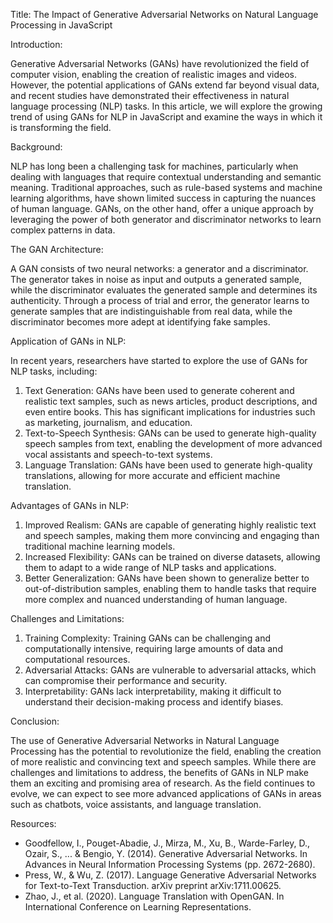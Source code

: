 Title: The Impact of Generative Adversarial Networks on Natural Language Processing in JavaScript

Introduction:

Generative Adversarial Networks (GANs) have revolutionized the field of computer vision, enabling the creation of realistic images and videos. However, the potential applications of GANs extend far beyond visual data, and recent studies have demonstrated their effectiveness in natural language processing (NLP) tasks. In this article, we will explore the growing trend of using GANs for NLP in JavaScript and examine the ways in which it is transforming the field.

Background:

NLP has long been a challenging task for machines, particularly when dealing with languages that require contextual understanding and semantic meaning. Traditional approaches, such as rule-based systems and machine learning algorithms, have shown limited success in capturing the nuances of human language. GANs, on the other hand, offer a unique approach by leveraging the power of both generator and discriminator networks to learn complex patterns in data.

The GAN Architecture:

A GAN consists of two neural networks: a generator and a discriminator. The generator takes in noise as input and outputs a generated sample, while the discriminator evaluates the generated sample and determines its authenticity. Through a process of trial and error, the generator learns to generate samples that are indistinguishable from real data, while the discriminator becomes more adept at identifying fake samples.

Application of GANs in NLP:

In recent years, researchers have started to explore the use of GANs for NLP tasks, including:

1. Text Generation: GANs have been used to generate coherent and realistic text samples, such as news articles, product descriptions, and even entire books. This has significant implications for industries such as marketing, journalism, and education.
2. Text-to-Speech Synthesis: GANs can be used to generate high-quality speech samples from text, enabling the development of more advanced vocal assistants and speech-to-text systems.
3. Language Translation: GANs have been used to generate high-quality translations, allowing for more accurate and efficient machine translation.

Advantages of GANs in NLP:

1. Improved Realism: GANs are capable of generating highly realistic text and speech samples, making them more convincing and engaging than traditional machine learning models.
2. Increased Flexibility: GANs can be trained on diverse datasets, allowing them to adapt to a wide range of NLP tasks and applications.
3. Better Generalization: GANs have been shown to generalize better to out-of-distribution samples, enabling them to handle tasks that require more complex and nuanced understanding of human language.

Challenges and Limitations:

1. Training Complexity: Training GANs can be challenging and computationally intensive, requiring large amounts of data and computational resources.
2. Adversarial Attacks: GANs are vulnerable to adversarial attacks, which can compromise their performance and security.
3. Interpretability: GANs lack interpretability, making it difficult to understand their decision-making process and identify biases.

Conclusion:

The use of Generative Adversarial Networks in Natural Language Processing has the potential to revolutionize the field, enabling the creation of more realistic and convincing text and speech samples. While there are challenges and limitations to address, the benefits of GANs in NLP make them an exciting and promising area of research. As the field continues to evolve, we can expect to see more advanced applications of GANs in areas such as chatbots, voice assistants, and language translation.

Resources:

* Goodfellow, I., Pouget-Abadie, J., Mirza, M., Xu, B., Warde-Farley, D., Ozair, S., ... & Bengio, Y. (2014). Generative Adversarial Networks. In Advances in Neural Information Processing Systems (pp. 2672-2680).
* Press, W., & Wu, Z. (2017). Language Generative Adversarial Networks for Text-to-Text Transduction. arXiv preprint arXiv:1711.00625.
* Zhao, J., et al. (2020). Language Translation with OpenGAN. In International Conference on Learning Representations.